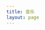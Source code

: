 ```yaml
---
title: 音乐
layout: page
---
```


<div id="music-player"></div>

<link rel="stylesheet" href="https://cdn.jsdelivr.net/npm/aplayer@1.10.1/dist/APlayer.min.css">
<script src="https://cdn.jsdelivr.net/npm/aplayer@1.10.1/dist/APlayer.min.js"></script>

<script>
  // 强化路径配置（解决404问题）
// 强制修正路径（解决拼写错误）
  const repoName = 'mtftau-5.github.io'; // 严格匹配仓库名
  const isOnline = window.location.host.includes('github.io');
  const basePath = isOnline ? `/${repoName.toLowerCase()}` : '';

  // 添加容错加载逻辑
  function loadMusic() {
    const fallbackUrls = [
      `${basePath}/music.json`,
      'https://raw.githubusercontent.com/MTFTau-5/mtftau-5.github.io/main/source/music.json'
    ];

    for (const url of fallbackUrls) {
      try {
        const res = await fetch(url);
        if (res.ok) return res.json();
      } catch (e) {
        console.warn(`尝试 ${url} 失败:`, e);
      }
    }
    throw new Error('所有备用加载方式均失败');
  }
    .then(musicList => {
      if (!Array.isArray(musicList)) {
        throw new Error('music.json 内容必须是数组');
      }

      // 初始化播放器（带路径验证）
      new APlayer({
        container: document.getElementById('music-player'),
        theme: '#F57474',
        audio: musicList.map(file => {
          if (!file.url) throw new Error('缺少必填字段: url');
          
          // 自动修复路径格式
          const cleanUrl = file.url.startsWith('/') ? file.url : `/${file.url}`;
          return {
            name: file.name || '未命名',
            artist: file.artist || '未知艺术家',
            url: `${basePath}${cleanUrl}`.replace(/([^:]\/)\/+/g, '$1'), // 去重斜杠
            cover: file.cover ? `${basePath}/${file.cover}`.replace('//', '/') : ''
          };
        })
      });
    })
    .catch(error => {
      console.error('完整错误:', error);
      document.getElementById('music-player').innerHTML = `
        <div style="color:red; padding:1em; background:#ffeeee;">
          <h4>⚠️ 音乐加载失败</h4>
          <p><strong>具体错误:</strong> ${error.message}</p>
          <hr>
          <p><strong>请按以下步骤排查:</strong></p>
          <ol>
            <li>访问 <a href="${basePath}/music.json" target="_blank">${basePath}/music.json</a> 确认文件存在</li>
            <li>检查仓库中 <code>music.json</code> 是否在根目录</li>
            <li>确保 Hexo 配置中已添加: <code>skip_render: ['music.json']</code></li>
          </ol>
          <p>按 F12 打开控制台查看网络请求详情</p>
        </div>
      `;
    });
</script>